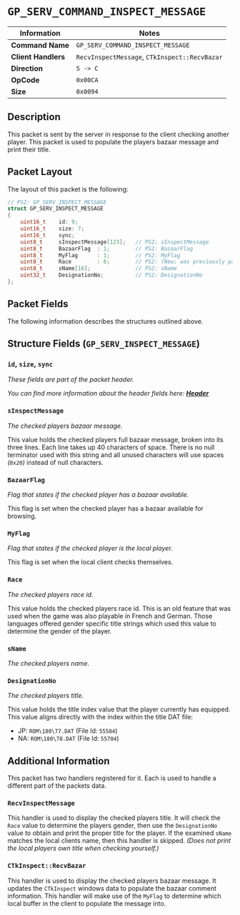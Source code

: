 # `GP_SERV_COMMAND_INSPECT_MESSAGE`

| Information               | Notes |
|---                        |---    |
| **Command Name**          | `GP_SERV_COMMAND_INSPECT_MESSAGE` |
| **Client Handlers**       | `RecvInspectMessage`, `CTkInspect::RecvBazar` |
| **Direction**             | `S -> C` |
| **OpCode**                | `0x00CA` |
| **Size**                  | `0x0094` |

## Description

This packet is sent by the server in response to the client checking another player. This packet is used to populate the players bazaar message and print their title.

## Packet Layout

The layout of this packet is the following:

```cpp
// PS2: GP_SERV_INSPECT_MESSAGE
struct GP_SERV_INSPECT_MESSAGE
{
    uint16_t    id: 9;
    uint16_t    size: 7;
    uint16_t    sync;
    uint8_t     sInspectMessage[123];   // PS2: sInspectMessage
    uint8_t     BazaarFlag  : 1;        // PS2: BazaarFlag
    uint8_t     MyFlag      : 1;        // PS2: MyFlag
    uint8_t     Race        : 6;        // PS2: (New; was previously padding.)
    uint8_t     sName[16];              // PS2: sName
    uint32_t    DesignationNo;          // PS2: DesignationNo
};
```

## Packet Fields

The following information describes the structures outlined above.

## Structure Fields (`GP_SERV_INSPECT_MESSAGE`)

### `id`, `size`, `sync`

_These fields are part of the packet header._

_You can find more information about the header fields here: [**Header**](/world/HEADER.md)_

### `sInspectMessage`

_The checked players bazaar message._

This value holds the checked players full bazaar message, broken into its three lines. Each line takes up 40 characters of space. There is no null terminator used with this string and all unused characters will use spaces _(`0x20`)_ instead of null characters.

### `BazaarFlag`

_Flag that states if the checked player has a bazaar available._

This flag is set when the checked player has a bazaar available for browsing.

### `MyFlag`

_Flag that states if the checked player is the local player._

This flag is set when the local client checks themselves.

### `Race`

_The checked players race id._

This value holds the checked players race id. This is an old feature that was used when the game was also playable in French and German. Those languages offered gender specific title strings which used this value to determine the gender of the player.

### `sName`

_The checked players name._

### `DesignationNo`

_The checked players title._

This value holds the title index value that the player currently has equipped. This value aligns directly with the index within the title DAT file:

  - JP: `ROM\180\77.DAT` (File Id: `55584`)
  - NA: `ROM\180\78.DAT` (File Id: `55704`)

## Additional Information

This packet has two handlers registered for it. Each is used to handle a different part of the packets data.

### `RecvInspectMessage`

This handler is used to display the checked players title. It will check the `Race` value to determine the players gender, then use the `DesignationNo` value to obtain and print the proper title for the player. If the examined `sName` matches the local clients name, then this handler is skipped. _(Does not print the local players own title when checking yourself.)_

### `CTkInspect::RecvBazar`

This handler is used to display the checked players bazaar message. It updates the `CTkInspect` windows data to populate the bazaar comment information. This handler will make use of the `MyFlag` to determine which local buffer in the client to populate the message into.
